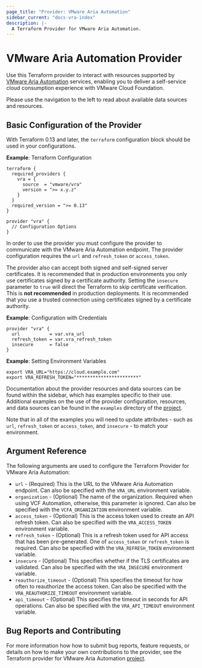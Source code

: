 ```yaml
---
page_title: "Provider: VMware Aria Automation"
sidebar_current: "docs-vra-index"
description: |-
  A Terraform Provider for VMware Aria Automation.
---
```


# VMware Aria Automation Provider

Use this Terraform provider to interact with resources supported by [VMware Aria Automation][vmware-aria-automation] services, enabling you to deliver a self-service cloud consumption experience with VMware Cloud Foundation.

[vmware-aria-automation]: https://www.vmware.com/products/aria-automation.html

Please use the navigation to the left to read about available data sources and resources.

## Basic Configuration of the Provider

With Terraform 0.13 and later, the `terraform` configuration block should be used in your configurations.

**Example**: Terraform Configuration

```hcl
terraform {
  required_providers {
    vra = {
      source  = "vmware/vra"
      version = ">= x.y.z"
    }
  }
  required_version = ">= 0.13"
}

provider "vra" {
  // Configuration Options
}
```

In order to use the provider you must configure the provider to communicate with the VMware Aria Automation endpoint. The provider configuration requires the `url` and `refresh_token` or `access_token`.

The provider also can accept both signed and self-signed server certificates. It is recommended that in production environments you only use certificates signed by a certificate authority. Setting the `insecure` parameter to `true` will direct the Terraform to skip certificate verification. This is **not recommended** in production deployments. It is recommended that you use a trusted connection using certificates signed by a certificate authority.

**Example**: Configuration with Credentials

```hcl
provider "vra" {
  url           = var.vra_url
  refresh_token = var.vra_refresh_token
  insecure      = false
}
```

**Example**: Setting Environment Variables

```shell
export VRA_URL="https://cloud.example.com"
export VRA_REFRESH_TOKEN="***********************"
```

Documentation about the provider resources and data sources can be found within the sidebar, which has examples specific to their use. Additional examples on the use of the provider configuration, resources, and data sources can be found in the `examples` directory of the [project][project-page].

Note that in all of the examples you will need to update attributes - such as `url`, `refresh_token` or `access_token`, and `insecure` - to match your environment.

## Argument Reference

The following arguments are used to configure the Terraform Provider for VMware Aria Automation:

- `url` - (Required) This is the URL to the VMware Aria Automation endpoint. Can also be specified with the `VRA_URL` environment variable.
- `organization` - (Optional) The name of the organization. Required when using VCF Automation, otherwise, this parameter is ignored. Can also be specified with the `VCFA_ORGANIZATION` environment variable.
- `access_token` - (Optional) This is the access token used to create an API refresh token. Can also be specified with the `VRA_ACCESS_TOKEN` environment variable.
- `refresh_token` - (Optional) This is a refresh token used for API access that has been pre-generated. One of `access_token` or `refresh_token` is required. Can also be specified with the `VRA_REFRESH_TOKEN` environment variable.
- `insecure` - (Optional) This specifies whether if the TLS certificates are validated. Can also be specified with the `VRA_INSECURE` environment variable.
- `reauthorize_timeout` - (Optional) This specifies the timeout for how often to reauthorize the access token. Can also be specified with the `VRA_REAUTHORIZE_TIMEOUT` environment variable.
- `api_timeout` - (Optional) This specifies the timeout in seconds for API operations. Can also be specified with the `VRA_API_TIMEOUT` environment variable.

## Bug Reports and Contributing

For more information how how to submit bug reports, feature requests, or details on how to make your own contributions to the provider, see the Terraform provider for VMware Aria Automation [project][project-page].

[project-page]: https://github.com/vmware/terraform-provider-vra
